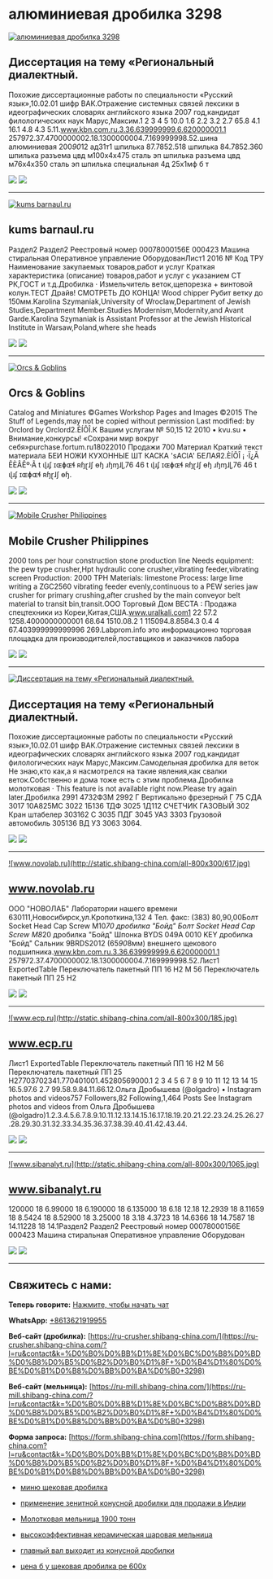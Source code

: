 # алюминиевая дробилка 3298

<a href="https://swt.shibang-china.com/?l=ru&img&k=%D0%B0%D0%BB%D1%8E%D0%BC%D0%B8%D0%BD%D0%B8%D0%B5%D0%B2%D0%B0%D1%8F+%D0%B4%D1%80%D0%BE%D0%B1%D0%B8%D0%BB%D0%BA%D0%B0+3298" target="_blank">![алюминиевая дробилка 3298](http://static.shibang-china.com/all-800x300/1089.jpg)</a>

## Диссертация на тему &#171;Региональный диалектный.
Похожие диссертационные работы по специальности &#171;Русский язык&#187;,10.02.01 шифр ВАК.Отражение системных связей лексики в идеографических словарях английского языка 2007 год,кандидат филологических наук Марус,Максим.1 2 3 4 5 10.0 1.6 2.2 3.2 2.7 65.8 4.1 16.1 4.8 4.3 5.11.www.kbn.com.ru.3.36.639999999.6.620000001.1 257972.37.4700000002.18.1300000004.7.169999998.52.шина алюминиевая 200*90*12 ад31т1 шпилька 87.7852.518 шпилька 84.7852.360 шпилька разъема цвд м100х4х475 сталь эп шпилька разъема цвд м76х4х350 сталь эп шпилька специальная 4д 25х1мф б т


<a href="https://whatsapp.shibangsoft.com/WhatsApp.php" target="_blank" title="WhatsApp">![](http://static.shibang-china.com/icon/whatsapp.png)</a> <a href="https://swt.shibang-china.com/?l=ru&icon&k=%D0%B0%D0%BB%D1%8E%D0%BC%D0%B8%D0%BD%D0%B8%D0%B5%D0%B2%D0%B0%D1%8F+%D0%B4%D1%80%D0%BE%D0%B1%D0%B8%D0%BB%D0%BA%D0%B0+3298" target="_blank">![](http://static.shibang-china.com/icon/chat-ru.png)</a>

---

<a href="https://swt.shibang-china.com/?l=ru&img&k=%D0%B0%D0%BB%D1%8E%D0%BC%D0%B8%D0%BD%D0%B8%D0%B5%D0%B2%D0%B0%D1%8F+%D0%B4%D1%80%D0%BE%D0%B1%D0%B8%D0%BB%D0%BA%D0%B0+3298" target="_blank">![kums barnaul.ru](http://static.shibang-china.com/all-800x300/645.jpg)</a>

## kums barnaul.ru
Раздел2 Раздел2 Реестровый номер 00078000156E 000423 Машина стиральная Оперативное управление ОборудованЛист1 2016 № Код ТРУ Наименование закупаемых товаров,работ и услуг Краткая характеристика (описание) товаров,работ и услуг с указанием СТ РК,ГОСТ и т.д.Дробилка&nbsp;&#0183;&#32;Измельчитель веток,щепорезка + винтовой колун.ТЕСТ Драйв! СМОТРЕТЬ ДО КОНЦА! Wood chipper Рубит ветку до 150мм.Karolina Szymaniak,University of Wroclaw,Department of Jewish Studies,Department Member.Studies Modernism,Modernity,and Avant Garde.Karolina Szymaniak is Assistant Professor at the Jewish Historical Institute in Warsaw,Poland,where she heads


<a href="https://whatsapp.shibangsoft.com/WhatsApp.php" target="_blank" title="WhatsApp">![](http://static.shibang-china.com/icon/whatsapp.png)</a> <a href="https://swt.shibang-china.com/?l=ru&icon&k=%D0%B0%D0%BB%D1%8E%D0%BC%D0%B8%D0%BD%D0%B8%D0%B5%D0%B2%D0%B0%D1%8F+%D0%B4%D1%80%D0%BE%D0%B1%D0%B8%D0%BB%D0%BA%D0%B0+3298" target="_blank">![](http://static.shibang-china.com/icon/chat-ru.png)</a>

---

<a href="https://swt.shibang-china.com/?l=ru&img&k=%D0%B0%D0%BB%D1%8E%D0%BC%D0%B8%D0%BD%D0%B8%D0%B5%D0%B2%D0%B0%D1%8F+%D0%B4%D1%80%D0%BE%D0%B1%D0%B8%D0%BB%D0%BA%D0%B0+3298" target="_blank">![Orcs &amp; Goblins](http://static.shibang-china.com/all-800x300/382.jpg)</a>

## Orcs &amp; Goblins
Catalog and Miniatures &#169;Games Workshop Pages and Images &#169;2015 The Stuff of Legends,may not be copied without permission Last modified: by Orclord by Orclord2.&#200;&#205;&#212;&#206;.К Вашим услугам № 50,15 12 2010 • kvu.su • Внимание,конкурсы! &#171;Сохрани мир вокруг себя&#187;purchase.fortum.ru18022010 Продажи 700 Материал Краткий текст материала БЕИ НОЖИ КУХОННЫЕ ШТ КАСКА 'sАСlА' БЕЛАЯ2.&#200;&#205;&#212;&#206; &#161; &#183;&#207;&#191;&#195; &#202;&#200;&#194;&#202;&#186;&#183;&#195; t ɩɭɹʄ ɪɶɸɶɬ ʀɧɽɺʃ ɵɧ ɹɧɱɺɭ,76 46 t ɩɭɹʄ ɪɶɸɶɬ ʀɧɽɺʃ ɵɧ ɹɧɱɺɭ,76 46 t ɩɭɹʄ ɪɶɸɶɬ ʀɧɽɺʃ ɵɧ.


<a href="https://whatsapp.shibangsoft.com/WhatsApp.php" target="_blank" title="WhatsApp">![](http://static.shibang-china.com/icon/whatsapp.png)</a> <a href="https://swt.shibang-china.com/?l=ru&icon&k=%D0%B0%D0%BB%D1%8E%D0%BC%D0%B8%D0%BD%D0%B8%D0%B5%D0%B2%D0%B0%D1%8F+%D0%B4%D1%80%D0%BE%D0%B1%D0%B8%D0%BB%D0%BA%D0%B0+3298" target="_blank">![](http://static.shibang-china.com/icon/chat-ru.png)</a>

---

<a href="https://swt.shibang-china.com/?l=ru&img&k=%D0%B0%D0%BB%D1%8E%D0%BC%D0%B8%D0%BD%D0%B8%D0%B5%D0%B2%D0%B0%D1%8F+%D0%B4%D1%80%D0%BE%D0%B1%D0%B8%D0%BB%D0%BA%D0%B0+3298" target="_blank">![Mobile Crusher Philippines](http://static.shibang-china.com/all-800x300/167.jpg)</a>

## Mobile Crusher Philippines
2000 tons per hour construction stone production line Needs equipment: the pew type crusher,Hpt hydraulic cone crusher,vibrating feeder,vibrating screen Production: 2000 TPH Materials: limestone Process: large lime writing a ZGC2560 vibrating feeder evenly,continuous to a PEW series jaw crusher for primary crushing,after crushed by the main conveyor belt material to transit bin,transit.ООО Торговый Дом ВЕСТА : Продажа спецтехники из Кореи,Китая,США.www.uralkali.com1 22 57.2 1258.4000000000001 68.64 1510.08.2 1 115094.8.8584.3 0.4 4 67.403999999999996 269.Labprom.info это информационно торговая площадка для производителей,поставщиков и заказчиков лабора


<a href="https://whatsapp.shibangsoft.com/WhatsApp.php" target="_blank" title="WhatsApp">![](http://static.shibang-china.com/icon/whatsapp.png)</a> <a href="https://swt.shibang-china.com/?l=ru&icon&k=%D0%B0%D0%BB%D1%8E%D0%BC%D0%B8%D0%BD%D0%B8%D0%B5%D0%B2%D0%B0%D1%8F+%D0%B4%D1%80%D0%BE%D0%B1%D0%B8%D0%BB%D0%BA%D0%B0+3298" target="_blank">![](http://static.shibang-china.com/icon/chat-ru.png)</a>

---

<a href="https://swt.shibang-china.com/?l=ru&img&k=%D0%B0%D0%BB%D1%8E%D0%BC%D0%B8%D0%BD%D0%B8%D0%B5%D0%B2%D0%B0%D1%8F+%D0%B4%D1%80%D0%BE%D0%B1%D0%B8%D0%BB%D0%BA%D0%B0+3298" target="_blank">![Диссертация на тему &#171;Региональный диалектный.](http://static.shibang-china.com/all-800x300/444.jpg)</a>

## Диссертация на тему &#171;Региональный диалектный.
Похожие диссертационные работы по специальности &#171;Русский язык&#187;,10.02.01 шифр ВАК.Отражение системных связей лексики в идеографических словарях английского языка 2007 год,кандидат филологических наук Марус,Максим.Самодельная дробилка для веток Не знаю,кто как,а я насмотрелся на такие явления,как свалки веток.Собственно и дома тоже есть с этим проблема.Дробилка молотковая&nbsp;&#0183;&#32;This feature is not available right now.Please try again later.Дробилка 2991 4732Ф3М 2992 Г Вертикально фрезерный Г 75 СДА 3017 10А825МС 3022 1Б136 ТДФ 3025 1Д112 СЧЕТЧИК ГАЗОВЫЙ 302 Кран штабелер 303162 С 3035 ПДГ 3045 УАЗ 3303 Грузовой автомобиль 305136 ВД УЗ 3063 3064.


<a href="https://whatsapp.shibangsoft.com/WhatsApp.php" target="_blank" title="WhatsApp">![](http://static.shibang-china.com/icon/whatsapp.png)</a> <a href="https://swt.shibang-china.com/?l=ru&icon&k=%D0%B0%D0%BB%D1%8E%D0%BC%D0%B8%D0%BD%D0%B8%D0%B5%D0%B2%D0%B0%D1%8F+%D0%B4%D1%80%D0%BE%D0%B1%D0%B8%D0%BB%D0%BA%D0%B0+3298" target="_blank">![](http://static.shibang-china.com/icon/chat-ru.png)</a>

---

<a href="https://swt.shibang-china.com/?l=ru&img&k=%D0%B0%D0%BB%D1%8E%D0%BC%D0%B8%D0%BD%D0%B8%D0%B5%D0%B2%D0%B0%D1%8F+%D0%B4%D1%80%D0%BE%D0%B1%D0%B8%D0%BB%D0%BA%D0%B0+3298" target="_blank">![www.novolab.ru](http://static.shibang-china.com/all-800x300/617.jpg)</a>

## www.novolab.ru
ООО &quot;НОВОЛАБ&quot; Лаборатории нашего времени 630111,Новосибирск,ул.Кропоткина,132 4 Тел. факс: (383) 80,90,00Болт Socket Head Cap Screw М10*70 дробилка &quot;Бойд&quot; Болт Socket Head Cap Screw М8*20 дробилка &quot;Бойд&quot; Шпонка BYDS 049A 0010 KEY дробилка &quot;Бойд&quot; Cальник 9BRDS2012 (65*90*8мм) внешнего щекового подшипника.www.kbn.com.ru.3.36.639999999.6.620000001.1 257972.37.4700000002.18.1300000004.7.169999998.52.Лист1 ExportedTable Переключатель пакетный ПП 16 Н2 М 56 Переключатель пакетный ПП 25 Н2


<a href="https://whatsapp.shibangsoft.com/WhatsApp.php" target="_blank" title="WhatsApp">![](http://static.shibang-china.com/icon/whatsapp.png)</a> <a href="https://swt.shibang-china.com/?l=ru&icon&k=%D0%B0%D0%BB%D1%8E%D0%BC%D0%B8%D0%BD%D0%B8%D0%B5%D0%B2%D0%B0%D1%8F+%D0%B4%D1%80%D0%BE%D0%B1%D0%B8%D0%BB%D0%BA%D0%B0+3298" target="_blank">![](http://static.shibang-china.com/icon/chat-ru.png)</a>

---

<a href="https://swt.shibang-china.com/?l=ru&img&k=%D0%B0%D0%BB%D1%8E%D0%BC%D0%B8%D0%BD%D0%B8%D0%B5%D0%B2%D0%B0%D1%8F+%D0%B4%D1%80%D0%BE%D0%B1%D0%B8%D0%BB%D0%BA%D0%B0+3298" target="_blank">![www.ecp.ru](http://static.shibang-china.com/all-800x300/185.jpg)</a>

## www.ecp.ru
Лист1 ExportedTable Переключатель пакетный ПП 16 Н2 М 56 Переключатель пакетный ПП 25 Н27703702341.770401001.45280569000.1 2 3 4 5 6 7 8 9 10 11 12 13 14 15 16.5.97.6 2.7 99.58.9.84.11.66.12.Ольга Дробышева (@olgadro) • Instagram photos and videos757 Followers,82 Following,1,464 Posts See Instagram photos and videos from Ольга Дробышева (@olgadro)1.2.3.4.5.6.7.8.9.10.11.12.13.14.15.16.17.18.19.20.21.22.23.24.25.26.27.28.29.30.31.32.33.34.35.36.37.38.39.40.41.42.43.44.


<a href="https://whatsapp.shibangsoft.com/WhatsApp.php" target="_blank" title="WhatsApp">![](http://static.shibang-china.com/icon/whatsapp.png)</a> <a href="https://swt.shibang-china.com/?l=ru&icon&k=%D0%B0%D0%BB%D1%8E%D0%BC%D0%B8%D0%BD%D0%B8%D0%B5%D0%B2%D0%B0%D1%8F+%D0%B4%D1%80%D0%BE%D0%B1%D0%B8%D0%BB%D0%BA%D0%B0+3298" target="_blank">![](http://static.shibang-china.com/icon/chat-ru.png)</a>

---

<a href="https://swt.shibang-china.com/?l=ru&img&k=%D0%B0%D0%BB%D1%8E%D0%BC%D0%B8%D0%BD%D0%B8%D0%B5%D0%B2%D0%B0%D1%8F+%D0%B4%D1%80%D0%BE%D0%B1%D0%B8%D0%BB%D0%BA%D0%B0+3298" target="_blank">![www.sibanalyt.ru](http://static.shibang-china.com/all-800x300/1065.jpg)</a>

## www.sibanalyt.ru
120000 18 6.99000 18 6.190000 18 6.135000 18 6.18 12.18 12.2939 18 8.11659 18 8.5424 18 8.52900 18 3.25000 18 3.18 4.3723 18 14.6366 18 14.7587 18 14.11228 18 14.1Раздел2 Раздел2 Реестровый номер 00078000156E 000423 Машина стиральная Оперативное управление Оборудован

<a href="https://whatsapp.shibangsoft.com/WhatsApp.php" target="_blank" title="WhatsApp">![](http://static.shibang-china.com/icon/whatsapp.png)</a> <a href="https://swt.shibang-china.com/?l=ru&icon&k=%D0%B0%D0%BB%D1%8E%D0%BC%D0%B8%D0%BD%D0%B8%D0%B5%D0%B2%D0%B0%D1%8F+%D0%B4%D1%80%D0%BE%D0%B1%D0%B8%D0%BB%D0%BA%D0%B0+3298" target="_blank">![](http://static.shibang-china.com/icon/chat-ru.png)</a>

---
## Свяжитесь с нами:

**Теперь говорите:** [Нажмите, чтобы начать чат](https://swt.shibang-china.com?l=ru&contact&k=%D0%B0%D0%BB%D1%8E%D0%BC%D0%B8%D0%BD%D0%B8%D0%B5%D0%B2%D0%B0%D1%8F+%D0%B4%D1%80%D0%BE%D0%B1%D0%B8%D0%BB%D0%BA%D0%B0+3298)

**WhatsApp:**  [+8613621919955](https://whatsapp.shibangsoft.com/WhatsApp.php)

**Веб-сайт (дробилка):** [https://ru-crusher.shibang-china.com/](https://ru-crusher.shibang-china.com/?l=ru&contact&k=%D0%B0%D0%BB%D1%8E%D0%BC%D0%B8%D0%BD%D0%B8%D0%B5%D0%B2%D0%B0%D1%8F+%D0%B4%D1%80%D0%BE%D0%B1%D0%B8%D0%BB%D0%BA%D0%B0+3298)

**Веб-сайт (мельница):** [https://ru-mill.shibang-china.com/](https://ru-mill.shibang-china.com/?l=ru&contact&k=%D0%B0%D0%BB%D1%8E%D0%BC%D0%B8%D0%BD%D0%B8%D0%B5%D0%B2%D0%B0%D1%8F+%D0%B4%D1%80%D0%BE%D0%B1%D0%B8%D0%BB%D0%BA%D0%B0+3298)

**Форма запроса:** [https://form.shibang-china.com](https://form.shibang-china.com?l=ru&contact&k=%D0%B0%D0%BB%D1%8E%D0%BC%D0%B8%D0%BD%D0%B8%D0%B5%D0%B2%D0%B0%D1%8F+%D0%B4%D1%80%D0%BE%D0%B1%D0%B8%D0%BB%D0%BA%D0%B0+3298)

* [миню щековая дробилка](../131/%D0%BC%D0%B8%D0%BD%D1%8E%20%D1%89%D0%B5%D0%BA%D0%BE%D0%B2%D0%B0%D1%8F%20%D0%B4%D1%80%D0%BE%D0%B1%D0%B8%D0%BB%D0%BA%D0%B0.md)

* [применение зенитной конусной дробилки для продажи в Индии](../133/%D0%BF%D1%80%D0%B8%D0%BC%D0%B5%D0%BD%D0%B5%D0%BD%D0%B8%D0%B5%20%D0%B7%D0%B5%D0%BD%D0%B8%D1%82%D0%BD%D0%BE%D0%B9%20%D0%BA%D0%BE%D0%BD%D1%83%D1%81%D0%BD%D0%BE%D0%B9%20%D0%B4%D1%80%D0%BE%D0%B1%D0%B8%D0%BB%D0%BA%D0%B8%20%D0%B4%D0%BB%D1%8F%20%D0%BF%D1%80%D0%BE%D0%B4%D0%B0%D0%B6%D0%B8%20%D0%B2%20%D0%98%D0%BD%D0%B4%D0%B8%D0%B8.md)

* [Молотковая мельница 1900 тонн](../133/%D0%9C%D0%BE%D0%BB%D0%BE%D1%82%D0%BA%D0%BE%D0%B2%D0%B0%D1%8F%20%D0%BC%D0%B5%D0%BB%D1%8C%D0%BD%D0%B8%D1%86%D0%B0%201900%20%D1%82%D0%BE%D0%BD%D0%BD.md)

* [высокоэффективная керамическая шаровая мельница](../131/%D0%B2%D1%8B%D1%81%D0%BE%D0%BA%D0%BE%D1%8D%D1%84%D1%84%D0%B5%D0%BA%D1%82%D0%B8%D0%B2%D0%BD%D0%B0%D1%8F%20%D0%BA%D0%B5%D1%80%D0%B0%D0%BC%D0%B8%D1%87%D0%B5%D1%81%D0%BA%D0%B0%D1%8F%20%D1%88%D0%B0%D1%80%D0%BE%D0%B2%D0%B0%D1%8F%20%D0%BC%D0%B5%D0%BB%D1%8C%D0%BD%D0%B8%D1%86%D0%B0.md)

* [главный вал выходит из конусной дробилки](../133/%D0%B3%D0%BB%D0%B0%D0%B2%D0%BD%D1%8B%D0%B9%20%D0%B2%D0%B0%D0%BB%20%D0%B2%D1%8B%D1%85%D0%BE%D0%B4%D0%B8%D1%82%20%D0%B8%D0%B7%20%D0%BA%D0%BE%D0%BD%D1%83%D1%81%D0%BD%D0%BE%D0%B9%20%D0%B4%D1%80%D0%BE%D0%B1%D0%B8%D0%BB%D0%BA%D0%B8.md)

* [цена б  у щековая дробилка pe 600x](../133/%D1%86%D0%B5%D0%BD%D0%B0%20%D0%B1%20%20%D1%83%20%D1%89%D0%B5%D0%BA%D0%BE%D0%B2%D0%B0%D1%8F%20%D0%B4%D1%80%D0%BE%D0%B1%D0%B8%D0%BB%D0%BA%D0%B0%20pe%20600x.md)